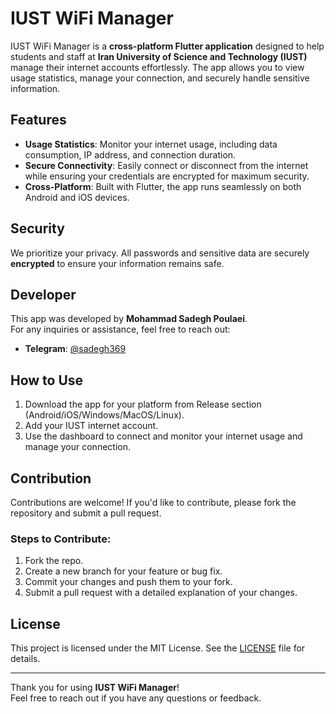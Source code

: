 # IUST WiFi Manager

IUST WiFi Manager is a **cross-platform Flutter application** designed to help students and staff at **Iran University of Science and Technology (IUST)** manage their internet accounts effortlessly. The app allows you to view usage statistics, manage your connection, and securely handle sensitive information.

## Features

- **Usage Statistics**: Monitor your internet usage, including data consumption, IP address, and connection duration.
- **Secure Connectivity**: Easily connect or disconnect from the internet while ensuring your credentials are encrypted for maximum security.
- **Cross-Platform**: Built with Flutter, the app runs seamlessly on both Android and iOS devices.

## Security

We prioritize your privacy. All passwords and sensitive data are securely **encrypted** to ensure your information remains safe.

## Developer

This app was developed by **Mohammad Sadegh Poulaei**.  
For any inquiries or assistance, feel free to reach out:

- **Telegram**: [@sadegh369](https://t.me/sadegh369)

## How to Use

1. Download the app for your platform from Release section (Android/iOS/Windows/MacOS/Linux).
2. Add your IUST internet account.
3. Use the dashboard to connect and monitor your internet usage and manage your connection.

## Contribution

Contributions are welcome! If you'd like to contribute, please fork the repository and submit a pull request.

### Steps to Contribute:
1. Fork the repo.
2. Create a new branch for your feature or bug fix.
3. Commit your changes and push them to your fork.
4. Submit a pull request with a detailed explanation of your changes.

## License

This project is licensed under the MIT License. See the [LICENSE](LICENSE) file for details.

---

Thank you for using **IUST WiFi Manager**!  
Feel free to reach out if you have any questions or feedback.